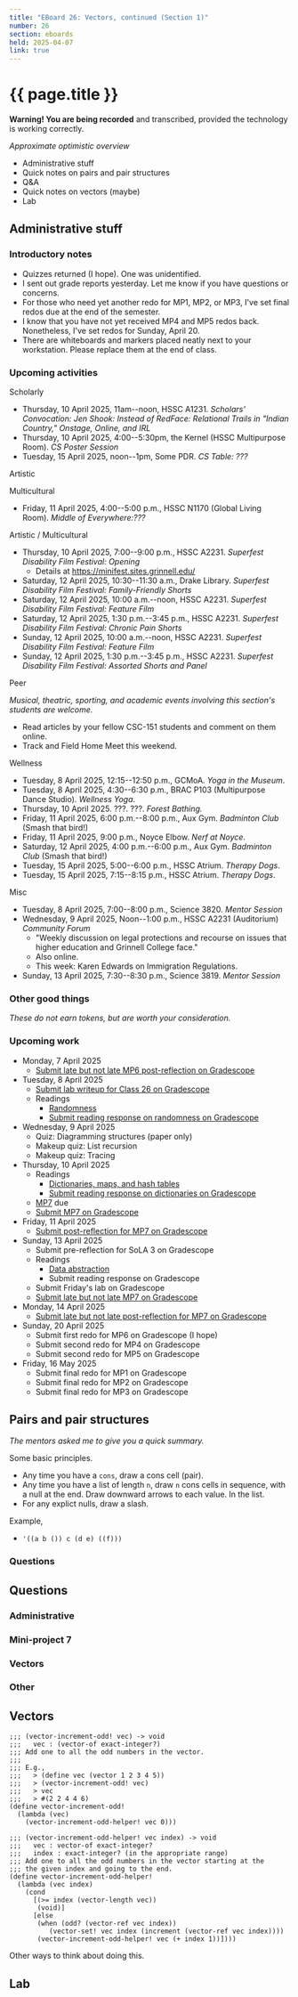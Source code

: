 ```yaml
---
title: "EBoard 26: Vectors, continued (Section 1)"
number: 26
section: eboards
held: 2025-04-07
link: true
---
```

# {{ page.title }}

**Warning! You are being recorded** and transcribed, provided the technology
is working correctly.

_Approximate optimistic overview_

* Administrative stuff 
* Quick notes on pairs and pair structures
* Q&A
* Quick notes on vectors (maybe)
* Lab

Administrative stuff
--------------------

### Introductory notes

* Quizzes returned (I hope). One was unidentified.
* I sent out grade reports yesterday. Let me know if you have questions
  or concerns.
* For those who need yet another redo for MP1, MP2, or MP3, I've set final
  redos due at the end of the semester.
* I know that you have not yet received MP4 and MP5 redos back. Nonetheless,
  I've set redos for Sunday, April 20.
* There are whiteboards and markers placed neatly next to your workstation.
  Please replace them at the end of class.

### Upcoming activities

Scholarly

* Thursday, 10 April 2025, 11am--noon, HSSC A1231.
  _Scholars' Convocation: Jen Shook: Instead of RedFace: Relational Trails in "Indian Country," Onstage, Online, and IRL_
* Thursday, 10 April 2025, 4:00--5:30pm, the Kernel (HSSC Multipurpose Room).
  _CS Poster Session_
* Tuesday, 15 April 2025, noon--1pm, Some PDR.
  _CS Table: ???_

Artistic

Multicultural

* Friday, 11 April 2025, 4:00--5:00 p.m., HSSC N1170 (Global Living Room).
  _Middle of Everywhere:???_

Artistic / Multicultural

* Thursday, 10 April 2025, 7:00--9:00 p.m., HSSC A2231.
  _Superfest Disability Film Festival: Opening_
     * Details at <https://minifest.sites.grinnell.edu/>
* Saturday, 12 April 2025, 10:30--11:30 a.m., Drake Library.
  _Superfest Disability Film Festival: Family-Friendly Shorts_
* Saturday, 12 April 2025, 10:00 a.m.--noon, HSSC A2231.
  _Superfest Disability Film Festival: Feature Film_
* Saturday, 12 April 2025, 1:30 p.m.--3:45 p.m., HSSC A2231.
  _Superfest Disability Film Festival: Chronic Pain Shorts_
* Sunday, 12 April 2025, 10:00 a.m.--noon, HSSC A2231.
  _Superfest Disability Film Festival: Feature Film_
* Sunday, 12 April 2025, 1:30 p.m.--3:45 p.m., HSSC A2231.
  _Superfest Disability Film Festival: Assorted Shorts and Panel_ 

Peer

_Musical, theatric, sporting, and academic events involving this section's
students are welcome._

* Read articles by your fellow CSC-151 students and comment on them online.
* Track and Field Home Meet this weekend.

Wellness

* Tuesday, 8 April 2025, 12:15--12:50 p.m., GCMoA.
  _Yoga in the Museum_.
* Tuesday, 8 April 2025, 4:30--6:30 p.m., 
  BRAC P103 (Multipurpose Dance Studio).
  _Wellness Yoga_.
* Thursday, 10 April 2025. ???. ???.
  _Forest Bathing._
* Friday, 11 April 2025, 6:00 p.m.--8:00 p.m., Aux Gym.
  _Badminton Club_ (Smash that bird!)
* Friday, 11 April 2025, 9:00 p.m., Noyce Elbow.
  _Nerf at Noyce_.
* Saturday, 12 April 2025, 4:00 p.m.--6:00 p.m., Aux Gym.
  _Badminton Club_ (Smash that bird!)
* Tuesday, 15 April 2025, 5:00--6:00 p.m., HSSC Atrium.
  _Therapy Dogs_.
* Tuesday, 15 April 2025, 7:15--8:15 p.m., HSSC Atrium.
  _Therapy Dogs_.

Misc

* Tuesday, 8 April 2025, 7:00--8:00 p.m., Science 3820.
  _Mentor Session_
* Wednesday, 9 April 2025, Noon--1:00 p.m., HSSC A2231 (Auditorium)
  _Community Forum_
    * "Weekly discussion on legal protections and recourse on issues 
      that higher education and Grinnell College face."
    * Also online.
    * This week: Karen Edwards on Immigration Regulations.
* Sunday, 13 April 2025, 7:30--8:30 p.m., Science 3819. 
  _Mentor Session_

### Other good things

_These do not earn tokens, but are worth your consideration._

### Upcoming work

* Monday, 7 April 2025
    * [Submit late but not late MP6 post-reflection on Gradescope](https://www.gradescope.com/courses/948769/assignments/5989932)
* Tuesday, 8 April 2025
    * [Submit lab writeup for Class 26 on Gradescope](https://www.gradescope.com/courses/948769/assignments/6047023)
    * Readings
        * [Randomness](../readings/randomness)
        * [Submit reading response on randomness on Gradescope](https://www.gradescope.com/courses/948769/assignments/6047024)
* Wednesday, 9 April 2025
    * Quiz: Diagramming structures (paper only)
    * Makeup quiz: List recursion
    * Makeup quiz: Tracing
* Thursday, 10 April 2025
    * Readings
        * [Dictionaries, maps, and hash tables](../readings/hash-tables)
        * [Submit reading response on dictionaries on Gradescope](https://www.gradescope.com/courses/948769/assignments/6047029)
    * [MP7](../mps/mp07) due
    * [Submit MP7 on Gradescope](https://www.gradescope.com/courses/948769/assignments/6036267)
* Friday, 11 April 2025
    * [Submit post-reflection for MP7 on Gradescope](https://www.gradescope.com/courses/948769/assignments/6043508)
* Sunday, 13 April 2025
    * Submit pre-reflection for SoLA 3 on Gradescope
    * Readings 
        * [Data abstraction](../readings/data-abstraction)
        * Submit reading response on Gradescope
    * Submit Friday's lab on Gradescope
    * [Submit late but not late MP7 on Gradescope](https://www.gradescope.com/courses/948769/assignments/6036267)
* Monday, 14 April 2025
    * [Submit late but not late post-reflection for MP7 on Gradescope](https://www.gradescope.com/courses/948769/assignments/6043508)
* Sunday, 20 April 2025
    * Submit first redo for MP6 on Gradescope (I hope)
    * Submit second redo for MP4 on Gradescope
    * Submit second redo for MP5 on Gradescope
* Friday, 16 May 2025
    * Submit final redo for MP1 on Gradescope
    * Submit final redo for MP2 on Gradescope
    * Submit final redo for MP3 on Gradescope

Pairs and pair structures
-------------------------

_The mentors asked me to give you a quick summary._

Some basic principles.

* Any time you have a `cons`, draw a cons cell (pair).
* Any time you have a list of length `n`, draw `n` cons cells in
  sequence, with a null at the end. Draw downward arrows to each value.
  In the list.
* For any explict nulls, draw a slash.

Example,

* `'((a b ()) c (d e) ((f)))`

### Questions

Questions
---------

### Administrative

### Mini-project 7

### Vectors

### Other

Vectors
-------

```
;;; (vector-increment-odd! vec) -> void
;;;   vec : (vector-of exact-integer?)
;;; Add one to all the odd numbers in the vector.
;;;
;;; E.g.,
;;;   > (define vec (vector 1 2 3 4 5))
;;;   > (vector-increment-odd! vec)
;;;   > vec
;;;   > #(2 2 4 4 6)
(define vector-increment-odd!
  (lambda (vec)
    (vector-increment-odd-helper! vec 0)))

;;; (vector-increment-odd-helper! vec index) -> void
;;;   vec : vector-of exact-integer?
;;;   index : exact-integer? (in the appropriate range)
;;; Add one to all the odd numbers in the vector starting at the
;;; the given index and going to the end.
(define vector-increment-odd-helper!
  (lambda (vec index)
    (cond
      [(>= index (vector-length vec))
       (void)]
      [else
       (when (odd? (vector-ref vec index))
          (vector-set! vec index (increment (vector-ref vec index))))
       (vector-increment-odd-helper! vec (+ index 1))])))
```

Other ways to think about doing this.

Lab
---

